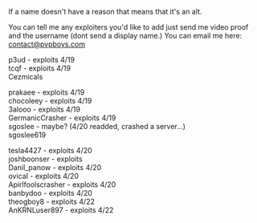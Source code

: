 If a name doesn't have a reason that means that it's an alt.

You can tell me any exploiters you'd like to add just send me video proof and the username (dont send a display name.) 
You can email me here: contact@pvpboys.com


p3ud - exploits 4/19 <br />
tcqf - exploits 4/19 <br />
Cezmicals

prakaee - exploits 4/19 <br />
chocoleey - exploits 4/19 <br /> 
3alooo - exploits 4/19 <br />
GermanicCrasher - exploits 4/19 <br />
sgoslee - maybe? (4/20 readded, crashed a server...) <br />
sgoslee619  <br />

tesla4427 - exploits 4/20 <br />
joshboonser - exploits <br />
Danil_panow - exploits 4/20 <br />
ovicaI - exploits 4/20 <br />
Apirlfoolscrasher - exploits 4/20 <br />
banbydoo - exploits 4/20 <br />
theogboy8 - exploits 4/22 <br />
AnKRNLuser897 - exploits 4/22 <br />

